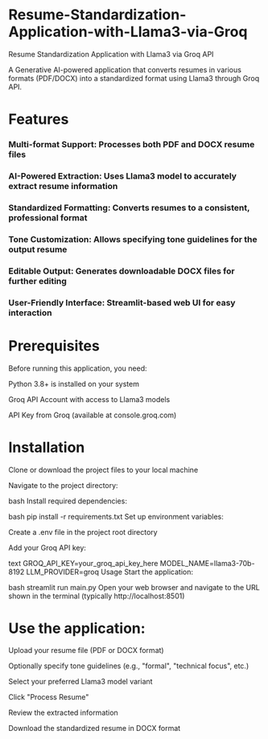 # Resume-Standardization-Application-with-Llama3-via-Groq
Resume Standardization Application with Llama3 via Groq API

A Generative AI-powered application that converts resumes in various formats (PDF/DOCX) into a standardized format using Llama3 through Groq API.

# Features
### Multi-format Support: Processes both PDF and DOCX resume files

### AI-Powered Extraction: Uses Llama3 model to accurately extract resume information

### Standardized Formatting: Converts resumes to a consistent, professional format

### Tone Customization: Allows specifying tone guidelines for the output resume

### Editable Output: Generates downloadable DOCX files for further editing

### User-Friendly Interface: Streamlit-based web UI for easy interaction

# Prerequisites
Before running this application, you need:

Python 3.8+ is installed on your system

Groq API Account with access to Llama3 models

API Key from Groq (available at console.groq.com)

# Installation
Clone or download the project files to your local machine

Navigate to the project directory:

bash
Install required dependencies:

bash
pip install -r requirements.txt
Set up environment variables:

Create a .env file in the project root directory

Add your Groq API key:

text
GROQ_API_KEY=your_groq_api_key_here
MODEL_NAME=llama3-70b-8192
LLM_PROVIDER=groq
Usage
Start the application:

bash
streamlit run main.py
Open your web browser and navigate to the URL shown in the terminal (typically http://localhost:8501)

# Use the application:

Upload your resume file (PDF or DOCX format)

Optionally specify tone guidelines (e.g., "formal", "technical focus", etc.)

Select your preferred Llama3 model variant

Click "Process Resume"

Review the extracted information

Download the standardized resume in DOCX format
